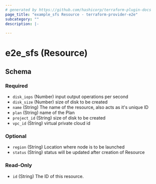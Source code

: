 ```yaml
---
# generated by https://github.com/hashicorp/terraform-plugin-docs
page_title: "example_sfs Resource - terraform-provider-e2e"
subcategory: ""
description: |-
  
---
```


# e2e_sfs (Resource)





<!-- schema generated by tfplugindocs -->
## Schema

### Required

- `disk_iops` (Number) input output operations per second
- `disk_size` (Number) size of disk to be created
- `name` (String) The name of the resource, also acts as it's unique ID
- `plan` (String) name of the Plan
- `project_id` (String) size of disk to be created
- `vpc_id` (String) virtual private cloud id 

### Optional

- `region` (String) Location where node is to be launched
- `status` (String) status will be updated after creation of Resource

### Read-Only

- `id` (String) The ID of this resource.


